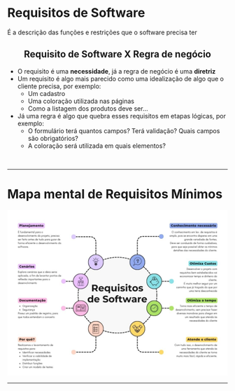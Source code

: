 # Requisitos de Software

É a descrição das funções e restrições que o software precisa ter

<center><h2>Requisito de Software X Regra de negócio</h2></center>

- O requisito é uma **necessidade**, já a regra de negócio é uma **diretriz**
- Um requisito é algo mais parecido como uma idealização de algo que o cliente precisa, por exemplo:
    - Um cadastro
    - Uma coloração utilizada nas páginas
    - Como a listagem dos produtos deve ser...
- Já uma regra é algo que quebra esses requisitos em etapas lógicas, por exemplo:
    - O formulário terá quantos campos? Terá validação? Quais campos são obrigatórios?
    - A coloração será utilizada em quais elementos?

<br>
<hr>
<h1>Mapa mental de Requisitos Mínimos</h1>
<center><img src='../mapaReq.jpg' /></center>
<hr>

